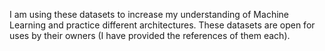 I am using these datasets to increase my understanding of Machine Learning and practice different architectures.
These datasets are open for uses by their owners (I have provided the references of them each).
